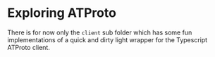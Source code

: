 # Exploring ATProto

There is for now only the `client` sub folder which has some fun implementations of a quick and dirty light wrapper for the Typescript ATProto client.
